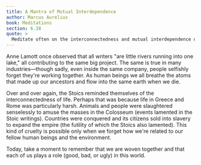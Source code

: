 ```yaml
---
title: A Mantra of Mutual Interdependence
author: Marcus Aurelius
book: Meditations
section: 6.38
quote: >
  Meditate often on the interconnectedness and mutual interdependence of all things in the universe. For in a sense, all things are mutually woven together and therefore have an affinity for each other—for one thing follows after another according to their tension of movement, their sympathetic stirrings, and the unity of all substance.
---
```


Anne Lamott once observed that all writers "are little rivers running into one lake," all contributing to the same big project. The same is true in many industries—though sadly, even inside the same company, people selfishly forget they're working together. As human beings we all breathe the atoms that made up our ancestors and flow into the same earth when we die.

Over and over again, the Stoics reminded themselves of the interconnectedness of life. Perhaps that was because life in Greece and Rome was particularly harsh. Animals and people were slaughtered senselessly to amuse the masses in the Colosseum (events lamented in the Stoic writings). Countries were conquered and its citizens sold into slavery to expand the empire (the futility of which the Stoics also lamented). This kind of cruelty is possible only when we forget how we're related to our fellow human beings and the environment.

Today, take a moment to remember that we are woven together and that each of us plays a role (good, bad, or ugly) in this world.
